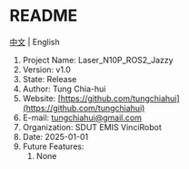 # README

[中文](README-zh_CN.md) | English

1. Project Name: Laser_N10P_ROS2_Jazzy
2. Version: v1.0
3. State: Release
4. Author: Tung Chia-hui
5. Website: [https://github.com/tungchiahui](https://github.com/tungchiahui)
6. E-mail: tungchiahui@gmail.com
7. Organization: SDUT EMIS VinciRobot
8. Date: 2025-01-01
9. Future Features: 
    1. None